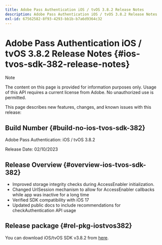 ```yaml
---
title: Adobe Pass Authentication iOS / tvOS 3.8.2 Release Notes
description: Adobe Pass Authentication iOS / tvOS 3.8.2 Release Notes
exl-id: 67562582-8f93-4293-bb1b-b7a6d9364c32
---
```

# Adobe Pass Authentication iOS / tvOS 3.8.2 Release Notes {#ios-tvos-sdk-382-release-notes}

>[!NOTE]
>
>The content on this page is provided for information purposes only. Usage of this API requires a current license from Adobe. No unauthorized use is permitted.

This page describes new features, changes, and known issues with this release:

## Build Number {#build-no-ios-tvos-sdk-382}

Adobe Pass Authentication: iOS / tvOS 3.8.2

Release Date: 02/10/2023



## Release Overview {#overview-ios-tvos-sdk-382}

* Improved storage integrity checks during AccessEnabler initialization.
* Changed UrlSession mechanism to allow for AccessEnabler callbacks while app was inactive for a long time
* Verified SDK compatibility with iOS 17
* Updated public docs to include recommendations for checkAuthentication API usage


## Release package {#rel-pkg-iostvos382}

You can download iOS/tvOS SDK v3.8.2 from [here](https://tve.zendesk.com/hc/en-us/articles/204963209-iOS-tvOS-Native-AccessEnabler-Library).
